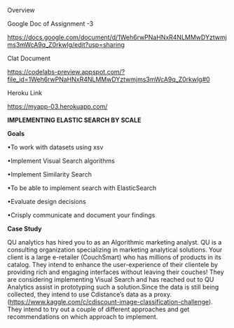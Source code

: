 Overview 

Google Doc of Assignment -3

https://docs.google.com/document/d/1Weh6rwPNaHNxR4NLMMwDYztwmjms3mWcA9q_Z0rkwlg/edit?usp=sharing

Clat Document

https://codelabs-preview.appspot.com/?file_id=1Weh6rwPNaHNxR4NLMMwDYztwmjms3mWcA9q_Z0rkwlg#0

Heroku Link

https://myapp-03.herokuapp.com/

**IMPLEMENTING ELASTIC SEARCH BY SCALE**

**Goals** 

•To work with datasets using xsv

•Implement Visual Search algorithms

•Implement Similarity Search

•To be able to implement search with ElasticSearch

•Evaluate design decisions

•Crisply communicate and document your findings

**Case Study**

QU analytics has hired you to as an Algorithmic marketing analyst. QU is a consulting organization specializing in marketing analytical solutions. Your client is a large e-retailer (CouchSmart) who has millions of products in its catalog. They intend to enhance the user-experience of their clientele by providing rich and engaging interfaces without leaving their couches! They are considering implementing Visual Search and has reached out to QU Analytics assist in prototyping such a solution.Since the data is still being collected, they intend to use Cdistance’s data as a proxy. (https://www.kaggle.com/c/cdiscount-image-classification-challenge). They intend to try out a couple of different approaches and get recommendations on which approach to implement.
